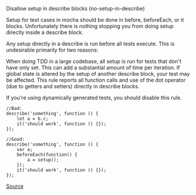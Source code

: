 Disallow setup in describe blocks (no-setup-in-describe)

Setup for test cases in mocha should be done in before, beforeEach, or it blocks. Unfortunately there is nothing stopping you from doing setup directly inside a describe block.

Any setup directly in a describe is run before all tests execute. This is undesirable primarily for two reasons:

When doing TDD in a large codebase, all setup is run for tests that don't have only set. This can add a substantial amount of time per iteration.
If global state is altered by the setup of another describe block, your test may be affected.
This rule reports all function calls and use of the dot operator (due to getters and setters) directly in describe blocks.

If you're using dynamically generated tests, you should disable this rule.

```
//Bad:
describe('something', function () {
    let a = b.c;
    it('should work', function () {});
});

//Good:
describe('something', function () {
    var a;
    beforeEach(function() {
        a = setup();
    });
    it('should work', function () {});
});
```

[Source](https://github.com/lo1tuma/eslint-plugin-mocha/blob/master/docs/rules/no-setup-in-describe.md)
